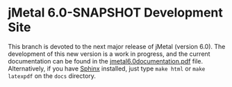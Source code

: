 # jMetal 6.0-SNAPSHOT Development Site

This branch is devoted to the next major release of jMetal (version 6.0). The development of this new version is a work in progress, and the current documentation can be found in the [jmetal6.0documentation.pdf](jmetal6.0documentation.pdf) file. Alternatively, if you have [Sphinx](https://sphinx-tutorial.readthedocs.io) installed, just type `make html` or `make latexpdf` on the `docs` directory.

